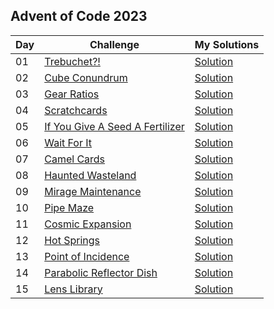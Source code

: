 ## Advent of Code 2023

| Day | Challenge | My Solutions |
| --- | --- | --- |
| 01 | [Trebuchet?!](https://adventofcode.com/2023/day/1) | [Solution](https://github.com/andrewsaputra/advent-of-code/tree/main/2023/day_01) |
| 02 | [Cube Conundrum](https://adventofcode.com/2023/day/2) | [Solution](https://github.com/andrewsaputra/advent-of-code/tree/main/2023/day_02) |
| 03 | [Gear Ratios](https://adventofcode.com/2023/day/3) | [Solution](https://github.com/andrewsaputra/advent-of-code/tree/main/2023/day_03) |
| 04 | [Scratchcards](https://adventofcode.com/2023/day/4) | [Solution](https://github.com/andrewsaputra/advent-of-code/tree/main/2023/day_04) |
| 05 | [If You Give A Seed A Fertilizer](https://adventofcode.com/2023/day/5) | [Solution](https://github.com/andrewsaputra/advent-of-code/tree/main/2023/day_05) |
| 06 | [Wait For It](https://adventofcode.com/2023/day/6) | [Solution](https://github.com/andrewsaputra/advent-of-code/tree/main/2023/day_06) |
| 07 | [Camel Cards](https://adventofcode.com/2023/day/7) | [Solution](https://github.com/andrewsaputra/advent-of-code/tree/main/2023/day_07) |
| 08 | [Haunted Wasteland](https://adventofcode.com/2023/day/8) | [Solution](https://github.com/andrewsaputra/advent-of-code/tree/main/2023/day_08) |
| 09 | [Mirage Maintenance](https://adventofcode.com/2023/day/9) | [Solution](https://github.com/andrewsaputra/advent-of-code/tree/main/2023/day_09) |
| 10 | [Pipe Maze](https://adventofcode.com/2023/day/10) | [Solution](https://github.com/andrewsaputra/advent-of-code/tree/main/2023/day_10) |
| 11 | [Cosmic Expansion](https://adventofcode.com/2023/day/11) | [Solution](https://github.com/andrewsaputra/advent-of-code/tree/main/2023/day_11) |
| 12 | [Hot Springs](https://adventofcode.com/2023/day/12) | [Solution](https://github.com/andrewsaputra/advent-of-code/tree/main/2023/day_12) |
| 13 | [Point of Incidence](https://adventofcode.com/2023/day/13) | [Solution](https://github.com/andrewsaputra/advent-of-code/tree/main/2023/day_13) |
| 14 | [Parabolic Reflector Dish](https://adventofcode.com/2023/day/14) | [Solution](https://github.com/andrewsaputra/advent-of-code/tree/main/2023/day_14) |
| 15 | [Lens Library](https://adventofcode.com/2023/day/15) | [Solution](https://github.com/andrewsaputra/advent-of-code/tree/main/2023/day_15) |
